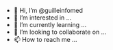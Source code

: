 - 👋 Hi, I’m @guilleinfomed
- 👀 I’m interested in ...
- 🌱 I’m currently learning ...
- 💞️ I’m looking to collaborate on ...
- 📫 How to reach me ...

<!---
guilleinfomed/guilleinfomed is a ✨ special ✨ repository because its `README.md` (this file) appears on your GitHub profile.
You can click the Preview link to take a look at your changes.
--->
